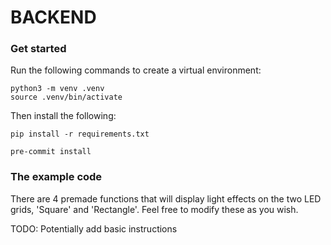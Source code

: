 # BACKEND

### Get started 

Run the following commands to create a virtual environment: 

```
python3 -m venv .venv
source .venv/bin/activate
```

Then install the following: 

```
pip install -r requirements.txt

pre-commit install

```

### The example code

There are 4 premade functions that will display light effects on the two LED grids, 'Square' and 'Rectangle'. Feel free to modify these as you wish. 

TODO: Potentially add basic instructions
